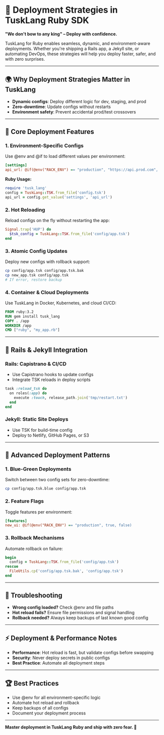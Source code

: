 # 🚀 Deployment Strategies in TuskLang Ruby SDK

**"We don't bow to any king" – Deploy with confidence.**

TuskLang for Ruby enables seamless, dynamic, and environment-aware deployments. Whether you're shipping a Rails app, a Jekyll site, or automating DevOps, these strategies will help you deploy faster, safer, and with zero surprises.

---

## 🌍 Why Deployment Strategies Matter in TuskLang
- **Dynamic configs**: Deploy different logic for dev, staging, and prod
- **Zero-downtime**: Update configs without restarts
- **Environment safety**: Prevent accidental prod/test crossovers

---

## 🚢 Core Deployment Features

### 1. Environment-Specific Configs
Use @env and @if to load different values per environment:

```ini
[settings]
api_url: @if(@env("RACK_ENV") == "production", "https://api.prod.com", "https://api.dev.com")
```

**Ruby Usage:**
```ruby
require 'tusk_lang'
config = TuskLang::TSK.from_file('config.tsk')
api_url = config.get_value('settings', 'api_url')
```

### 2. Hot Reloading
Reload configs on the fly without restarting the app:

```ruby
Signal.trap('HUP') do
  $tsk_config = TuskLang::TSK.from_file('config/app.tsk')
end
```

### 3. Atomic Config Updates
Deploy new configs with rollback support:

```bash
cp config/app.tsk config/app.tsk.bak
cp new_app.tsk config/app.tsk
# If error, restore backup
```

### 4. Container & Cloud Deployments
Use TuskLang in Docker, Kubernetes, and cloud CI/CD:

```Dockerfile
FROM ruby:3.2
RUN gem install tusk_lang
COPY . /app
WORKDIR /app
CMD ["ruby", "my_app.rb"]
```

---

## 🚂 Rails & Jekyll Integration

### Rails: Capistrano & CI/CD
- Use Capistrano hooks to update configs
- Integrate TSK reloads in deploy scripts

```ruby
task :reload_tsk do
  on roles(:app) do
    execute :touch, release_path.join('tmp/restart.txt')
  end
end
```

### Jekyll: Static Site Deploys
- Use TSK for build-time config
- Deploy to Netlify, GitHub Pages, or S3

---

## 🧩 Advanced Deployment Patterns

### 1. Blue-Green Deployments
Switch between two config sets for zero-downtime:

```bash
cp config/app.tsk.blue config/app.tsk
```

### 2. Feature Flags
Toggle features per environment:

```ini
[features]
new_ui: @if(@env("RACK_ENV") == "production", true, false)
```

### 3. Rollback Mechanisms
Automate rollback on failure:

```ruby
begin
  config = TuskLang::TSK.from_file('config/app.tsk')
rescue
  FileUtils.cp('config/app.tsk.bak', 'config/app.tsk')
end
```

---

## 🚨 Troubleshooting
- **Wrong config loaded?** Check @env and file paths
- **Hot reload fails?** Ensure file permissions and signal handling
- **Rollback needed?** Always keep backups of last known good config

---

## ⚡ Deployment & Performance Notes
- **Performance**: Hot reload is fast, but validate configs before swapping
- **Security**: Never deploy secrets in public configs
- **Best Practice**: Automate all deployment steps

---

## 🏆 Best Practices
- Use @env for all environment-specific logic
- Automate hot reload and rollback
- Keep backups of all configs
- Document your deployment process

---

**Master deployment in TuskLang Ruby and ship with zero fear. 🚀** 